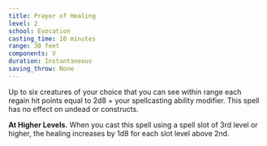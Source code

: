 ```yaml
---
title: Prayer of Healing
level: 2
school: Evocation
casting_time: 10 minutes
range: 30 feet
components: V
duration: Instantaneous
saving_throw: None
---
```


Up to six creatures of your choice that you can see within range each regain hit points equal to 2d8 + your spellcasting ability modifier. This spell has no effect on undead or constructs.

**At Higher Levels.** When you cast this spell using a spell slot of 3rd level or higher, the healing increases by 1d8 for each slot level above 2nd.
